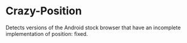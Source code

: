 Crazy-Position
==============

Detects versions of the Android stock browser that have an incomplete implementation of position: fixed.
